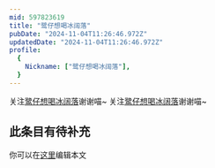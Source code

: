 ```yaml
---
mid: 597823619
title: "鹭仔想喝冰阔落"
pubDate: "2024-11-04T11:26:46.972Z"
updatedDate: "2024-11-04T11:26:46.972Z"
profile:
  {
    Nickname: ["鹭仔想喝冰阔落"],
  }
---
```


关注[鹭仔想喝冰阔落](https://space.bilibili.com/597823619)谢谢喵~ 关注[鹭仔想喝冰阔落](https://space.bilibili.com/597823619)谢谢喵~

## 此条目有待补充
你可以在[这里](https://github.com/Yuhanawa/VTuber.ICU-Content/edit/master/v/鹭仔想喝冰阔落/index.md)编辑本文
